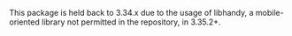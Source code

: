 This package is held back to 3.34.x due to the usage of libhandy, a mobile-oriented library not permitted in the repository, in 3.35.2+.